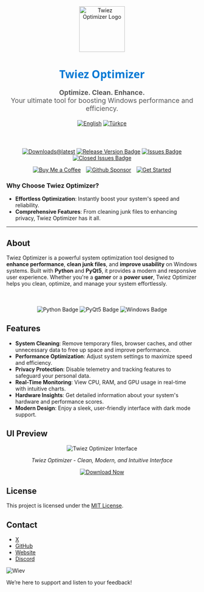 <div align="center">
  <img src="https://github.com/user-attachments/assets/4a957968-5b7f-445b-84f2-ce4767a5ffe0" alt="Twiez Optimizer Logo" width="120">
</div>

<h1 align="center" style="font-family: 'Segoe UI', sans-serif; font-weight: 600; color: #0078D4;">Twiez Optimizer</h1>

<p align="center" style="font-size: 1.1rem; color: #555;">
  <strong>Optimize. Clean. Enhance.</strong><br>
  Your ultimate tool for boosting Windows performance and efficiency.
</p>

<div align="center" style="margin: 20px 0;">
  <a href="README.md"><img src="https://img.shields.io/badge/Language-English-blue?style=for-the-badge" alt="English"></a>
  <a href="README.tr.md"><img src="https://img.shields.io/badge/Dil-Türkçe-red?style=for-the-badge" alt="Türkçe"></a>
</div>
<br>
<div align="center" style="margin: 20px 0;">
  
  [![Downloads@latest](https://img.shields.io/github/downloads/twiez/twiez-optimizer/total?style=for-the-badge)](https://github.com/twiez/twiez-optimizer/releases/latest/download/TwiezOptimizer.zip)
  [![Release Version Badge](https://img.shields.io/github/v/release/twiez/twiez-optimizer?style=for-the-badge)](https://github.com/twiez/twiez-optimizer/releases)
  [![Issues Badge](https://img.shields.io/github/issues/twiez/twiez-optimizer?style=for-the-badge)](https://github.com/twiez/twiez-optimizer/issues)
  [![Closed Issues Badge](https://img.shields.io/github/issues-closed/twiez/twiez-optimizer?color=%238256d0&style=for-the-badge)](https://github.com/twiez/twiez-optimizer/issues?q=is%3Aissue+is%3Aclosed)<br>

  <a href="https://www.buymeacoffee.com/twiez"><img src="https://img.shields.io/badge/Buy_Me_A_Coffee-FFDD00?style=for-the-badge&logo=buy-me-a-coffee&logoColor=black" alt="Buy Me a Coffee" style="margin-right: 10px;"></a>
  <a href="https://github.com/sponsors/twiez"><img src="https://img.shields.io/badge/sponsor-30363D?style=for-the-badge&logo=GitHub-Sponsors&logoColor=#white" alt="Github Sponsor" style="margin-right: 10px;"></a>
  <a href="https://github.com/twiez/twiez-optimizer/wiki/Installation"><img src="https://img.shields.io/badge/Get%20Started-Twiez%20Optimizer-blue?style=for-the-badge" alt="Get Started"></a>
</div>

### Why Choose Twiez Optimizer?
- **Effortless Optimization**: Instantly boost your system's speed and reliability.
- **Comprehensive Features**: From cleaning junk files to enhancing privacy, Twiez Optimizer has it all.

---

## About

Twiez Optimizer is a powerful system optimization tool designed to **enhance performance**, **clean junk files**, and **improve usability** on Windows systems. Built with **Python** and **PyQt5**, it provides a modern and responsive user experience. Whether you're a **gamer** or a **power user**, Twiez Optimizer helps you clean, optimize, and manage your system effortlessly.

<br>
<div align="center" style="margin: 20px 0;">
  <img src="https://img.shields.io/badge/Python-3776AB?style=for-the-badge&logo=python&logoColor=white" alt="Python Badge" />
  <img src="https://img.shields.io/badge/PyQt5-41CD52?style=for-the-badge&logo=qt&logoColor=white" alt="PyQt5 Badge" />
  <img src="https://img.shields.io/badge/Windows-0078D4?style=for-the-badge&logo=windows&logoColor=white" alt="Windows Badge" />
</div>

## Features
- **System Cleaning**: Remove temporary files, browser caches, and other unnecessary data to free up space and improve performance.
- **Performance Optimization**: Adjust system settings to maximize speed and efficiency.
- **Privacy Protection**: Disable telemetry and tracking features to safeguard your personal data.
- **Real-Time Monitoring**: View CPU, RAM, and GPU usage in real-time with intuitive charts.
- **Hardware Insights**: Get detailed information about your system's hardware and performance scores.
- **Modern Design**: Enjoy a sleek, user-friendly interface with dark mode support.

## UI Preview

<div align="center">
  <picture>
    <source media="(prefers-color-scheme: dark)" srcset="https://github.com/user-attachments/assets/4c8b5544-dccb-4a5e-93f5-86d988cce8ae" />
    <source media="(prefers-color-scheme: light)" srcset="https://github.com/user-attachments/assets/4c8b5544-dccb-4a5e-93f5-86d988cce8ae" />
    <img alt="Twiez Optimizer Interface" src="https://github.com/user-attachments/assets/4c8b5544-dccb-4a5e-93f5-86d988cce8ae" />
  </picture>
  <p><em>Twiez Optimizer - Clean, Modern, and Intuitive Interface</em></p>
</div>

<p align="center">
  <a href="https://github.com/twiez/twiez-optimizer/releases/download/v1.1.0/TwiezOptimizer.exe">
    <img src="https://img.shields.io/badge/Download-Now-green?style=for-the-badge" alt="Download Now">
  </a>
</p>

## License

This project is licensed under the [MIT License](https://github.com/twiez/twiez-optimizer/blob/main/LICENSE).

## Contact

- [X](https://twitter.com/twiezbtw)
- [GitHub](https://github.com/twiez)
- [Website](https://twiez.netlify.app/)
- [Discord](https://discord.com/users/886190759479480330)

![Wiev](https://count.getloli.com/get/@twiez.twiez-optimizer?theme=rule34)

We’re here to support and listen to your feedback!
